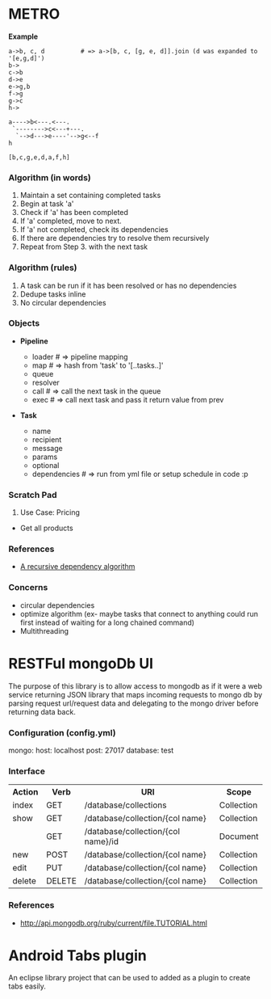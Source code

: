 METRO
=====

**Example**

    a->b, c, d          # => a->[b, c, [g, e, d]].join (d was expanded to '[e,g,d]')
    b->
    c->b
    d->e
    e->g,b
    f->g
    g->c
    h->
    
    a---->b<---.<---.
     `-------->c<---+---.
      `-->d--->e----'-->g<--f
    h
    
    [b,c,g,e,d,a,f,h]

### Algorithm (in words)

1. Maintain a set containing completed tasks
2. Begin at task 'a'
3. Check if 'a' has been completed
4. If 'a' completed, move to next.
5. If 'a' not completed, check its dependencies
6. If there are dependencies try to resolve them recursively
7. Repeat from Step 3. with the next task

### Algorithm (rules)

1. A task can be run if it has been resolved or has no dependencies
2. Dedupe tasks inline
3. No circular dependencies

### Objects

- **Pipeline**
  - loader              # => pipeline mapping
  - map                 # => hash from 'task' to '[..tasks..]'
  - queue
  - resolver
  - call                # => call the next task in the queue
  - exec                # => call next task and pass it return value from prev

- **Task**
  - name
  - recipient
  - message
  - params
  - optional
  - dependencies        # => run from yml file or setup schedule in code :p

### Scratch Pad

1. Use Case: Pricing
  - Get all products

### References

- [A recursive dependency algorithm](http://www.electricmonk.nl/log/2008/08/07/dependency-resolving-algorithm/)

### Concerns

- circular dependencies
- optimize algorithm (ex- maybe tasks that connect to anything could run first instead of waiting for a long chained command)
- Multithreading


RESTFul mongoDb UI
==================
The purpose of this library is to allow access to mongodb as if it were a web service returning JSON
library that maps incoming requests to mongo db by parsing request url/request data and delegating to the mongo driver before returning data back.

### Configuration (config.yml)

mongo:
  host: localhost
  post: 27017
  database: test

### Interface

<table>
    <tr>
        <th>Action</th>
        <th>Verb</th>
        <th>URI</th>
        <th>Scope</th>
    </tr>
    <tr>
        <td>index</td>
        <td>GET</td>
        <td>/database/collections</td>
        <td>Collection</td>
    </tr>
    <tr>
        <td>show</td>
        <td>GET</td>
        <td>/database/collection/{col name}</td>
        <td>Collection</td>
    </tr>
    <tr>
        <td></td>
        <td>GET</td>
        <td>/database/collection/{col name}/id</td>
        <td>Document</td>
    </tr>
    <tr>
        <td>new</td>
        <td>POST</td>
        <td>/database/collection/{col name}</td>
        <td>Collection</td>
    </tr>
    <tr>
        <td>edit</td>
        <td>PUT</td>
        <td>/database/collection/{col name}</td>
        <td>Collection</td>
    </tr>
    <tr>
        <td>delete</td>
        <td>DELETE</td>
        <td>/database/collection/{col name}</td>
        <td>Collection</td>
    </tr>
</table>

### References

- http://api.mongodb.org/ruby/current/file.TUTORIAL.html

Android Tabs plugin
===================
An eclipse library project that can be used to added as a plugin to create tabs easily.